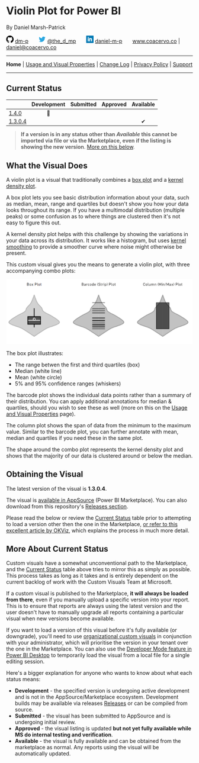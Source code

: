 # Violin Plot for Power BI

By Daniel Marsh-Patrick

![github.png](./doc/assets/png/github.png 'GitHub: dm-p') [dm-p](https://github.com/dm-p) &nbsp;&nbsp;&nbsp;&nbsp;&nbsp; ![twitter.png](./doc/assets/png/twitter.png 'Twitter: @the_d_mp') [@the_d_mp](https://twitter.com/the_d_mp) &nbsp;&nbsp;&nbsp;&nbsp;&nbsp; ![linkedin.png](./doc/assets/png/linkedin.png 'in/daniel-m-p') [daniel-m-p](https://www.linkedin.com/in/daniel-m-p) &nbsp;&nbsp;&nbsp;&nbsp;&nbsp; www.coacervo.co | [daniel@coacervo.co](mailto:daniel@coacervo.co)

---

**Home** | [Usage and Visual Properties](./doc/usage.md) | [Change Log](./doc/change_log.md) | [Privacy Policy](./doc/privacy_policy.md) | [Support](./doc/support.md)

---

## Current Status

|                                     | Development | Submitted | Approved | Available |
| ----------------------------------- | :---------: | :-------: | :------: | :-------: |
| [1.4.0](./doc/change_log.md#140)    |     🚧      |           |          |           |
| [1.3.0.4](./doc/change_log.md#1304) |             |           |          |     ✔     |

> **If a version is in any status other than _Available_ this cannot be imported via file or via the Marketplace, even if the listing is showing the new version**. [More on this below](#More-About-Current-Status).

## What the Visual Does

A violin plot is a visual that traditionally combines a [box plot](https://en.wikipedia.org/wiki/Box_plot) and a [kernel density plot](https://en.wikipedia.org/wiki/Kernel_density_estimation).

A box plot lets you see basic distribution information about your data, such as median, mean, range and quartiles but doesn't show you how your data looks throughout its range. If you have a multimodal distribution (multiple peaks) or some confusion as to where things are clustered then it's not easy to figure this out.

A kernel density plot helps with this challenge by showing the variations in your data across its distribution. It works like a histogram, but uses [kernel smoothing](https://en.wikipedia.org/wiki/Kernel_smoother) to provide a smoother curve where noise might otherwise be present.

This custom visual gives you the means to generate a violin plot, with three accompanying combo plots:

![high-level.png](./doc/assets/png/high-level-overview.png)

The box plot illustrates:

-   The range betwen the first and third quartiles (box)
-   Median (white line)
-   Mean (white circle)
-   5% and 95% confidence ranges (whiskers)

The barcode plot shows the individual data points rather than a summary of their distribution. You can apply additional annotations for median & quartiles, should you wish to see these as well (more on this on the [Usage and Visual Properties](./doc/usage.md) page).

The column plot shows the span of data from the minimum to the maximum value. Similar to the barcode plot, you can further annotate with mean, median and quartiles if you need these in the same plot.

The shape around the combo plot represents the kernel density plot and shows that the majority of our data is clustered around or below the median.

## Obtaining the Visual

The latest version of the visual is **1.3.0.4**.

The visual is [available in AppSource](https://appsource.microsoft.com/en-us/product/power-bi-visuals/WA104381947) (Power BI Marketplace). You can also download from this repository's [Releases section](https://github.com/dm-p/powerbi-visuals-violin-plot/releases).

Please read the below or review the [Current Status](#Current-Status) table prior to attempting to load a version other then the one in the Marketplace, [or refer to this excellent article by OKViz](https://okviz.com/blog/updating-power-bi-custom-visuals/), which explains the process in much more detail.

## More About Current Status

Custom visuals have a somewhat unconventional path to the Marketplace, and the [Current Status](#Current-Status) table above tries to mirror this as simply as possible. This process takes as long as it takes and is entirely dependent on the current backlog of work with the Custom Visuals Team at Microsoft.

If a custom visual is published to the Marketplace, **it will always be loaded from there**, even if you manually upload a specific version into your report. This is to ensure that reports are always using the latest version and the user doesn't have to manually upgrade all reports containing a particular visual when new versions become available.

If you want to load a version of this visual before it's fully available (or downgrade), you'll need to use [organizational custom visuals](https://docs.microsoft.com/en-us/power-bi/power-bi-custom-visuals-organization) in conjunction with your administrator, which will prioritise the version in your tenant over the one in the Marketplace. You can also use the [Developer Mode feature in Power BI Desktop](https://docs.microsoft.com/en-us/power-bi/developer/visuals/submission-testing?WT.mc_id=DP-MVP-5003712#enable-developer-mode-in-power-bi-desktop) to temporarily load the visual from a local file for a single editing session.

Here's a bigger explanation for anyone who wants to know about what each status means:

-   **Development** - the specified version is undergoing active development and is not in the AppSource/Marketplace ecosystem. Development builds may be available via releases [Releases](https://github.com/dm-p/powerbi-visuals-smlc/releases) or can be compiled from source.
-   **Submitted** - the visual has been submitted to AppSource and is undergoing initial review.
-   **Approved** - the visual listing is updated **but not yet fully available while MS do internal testing and verification**.
-   **Available** - the visual is fully available and can be obtained from the marketplace as normal. Any reports using the visual will be automatically updated.
